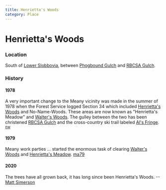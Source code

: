 ```yaml
---
title: Henrietta's Woods
category: Place
---
```

# Henrietta's Woods
### Location

South of [Lower Slobbovia](/Run/Lower-Slobbovia), between [Phogbound Gulch](/Area/Phogbound-Gulch) and [RBCSA Gulch](/Area/RBCSA-Gulch).

### History

#### 1978

A very important change to the Meany vicinity was made in the summer of 1978 when the Forest Service logged Section 34 which included [Henrietta's Woods](/Run/Henrietta's-Woods) and No-Name-Woods. These areas are now known as "Henrietta's Meadow" and [Walter's Woods](/Run/Walter's-Woods). The gulley between the two has been christened [RBCSA Gulch](/Area/RBCSA-Gulch) and the cross-country ski trail labeled [Al's Fringe](/Run/Al's-Fringe). <sup>[nw][]</sup>

#### 1979

Meany work parties ... started the enormous task of clearing [Walter's Woods](/Run/Walter's-Woods) and [Henrietta's Meadow](/Run/Henrietta's-Meadow). [ma79][]

#### 2020

The trees have all grown back, it has long since been Henrietta's Woods. --[Matt Simerson](/Person/Matt-Simerson)



[ma78]: /Mountaineer-Annual#1978
[ma79]: /Mountaineer-Annual#1979
[map]: /Meany-Map
[nw]: /Names-Walt "Meany Names by Walter Little, 1984"
